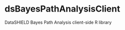 dsBayesPathAnalysisClient
=========================

DataSHIELD Bayes Path Analysis client-side R library
